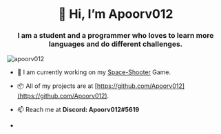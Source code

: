 <H1 align="center">👋 Hi, I’m Apoorv012</H1>
<H3 align="center">I am a student and a programmer who loves to learn more languages and do different challenges.</H3>

<p align="left"> <img src="https://komarev.com/ghpvc/?username=apoorv012&label=Profile%20views&color=0e75b6&style=flat" alt="apoorv012" /> </p>

- 🔭 I am currently working on my [Space-Shooter](https://github.com/Apoorv012/Space-Shooter/releases) Game.

- :package: All of my projects are at [https://github.com/Apoorv012](https://github.com/Apoorv012).

-  📫 Reach me at **Discord: Apoorv012#5619**

- 

<!---
Apoorv012/Apoorv012 is a ✨ special ✨ repository because its `README.md` (this file) appears on your GitHub profile.
You can click the Preview link to take a look at your changes.
--->
